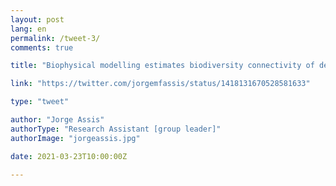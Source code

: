 ```yaml
---
layout: post
lang: en
permalink: /tweet-3/
comments: true

title: "Biophysical modelling estimates biodiversity connectivity of deep marine species. Colours depict regions more likely connected. #techart #rstats #biodiversity #ecologicalmodelling #eez"

link: "https://twitter.com/jorgemfassis/status/1418131670528581633"

type: "tweet"

author: "Jorge Assis"
authorType: "Research Assistant [group leader]"
authorImage: "jorgeassis.jpg"

date: 2021-03-23T10:00:00Z

---
```

